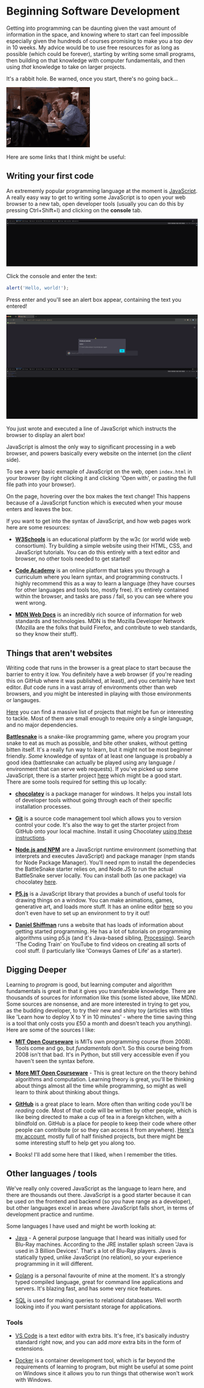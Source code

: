 # Beginning Software Development

Getting into programming can be daunting given the vast amount of information in
the space, and knowing where to start can feel impossible especially given the
hundreds of courses promising to make you a top dev in 10 weeks. My advice would be
to use free resources for as long as possible (which could be forever), starting
by writing some small programs, then building on that knowledge with computer fundamentals, and then using _that_ knowledge to take on larger projects.

It's a rabbit hole. Be warned, once you start, there's no going back...

![The hal gif](./img/hal.gif)

Here are some links that I think might be useful:

## Writing your first code

An extrememly popular programming language at the moment is [JavaScript](https://developer.mozilla.org/en-US/docs/Web/JavaScript#:~:text=JavaScript%20(JS)%20is%20a%20lightweight,Apache%20CouchDB%20and%20Adobe%20Acrobat.). 
A really easy way to get to writing some JavaScript is to open your web browser to a new tab, open developer tools (usually you can do this by pressing Ctrl+Shift+I) and clicking on the **console** tab.

![The firefox developer console](./img/dev_console.png)

Click the console and enter the text:

```JavaScript
alert('Hello, world!');
```

Press enter and you'll see an alert box appear, containing the text you entered!

![An alert box appearing in Firefox](./img/alert_log.png)

You just wrote and executed a line of JavaScript which instructs the browser to display an alert box! 

JavaScript is almost the only way to significant processing in a web browser, and powers basically every website on the internet (on the _client_ side). 

To see a very basic exmaple of JavaScript on the web, open `index.html` in your browser (by right clicking it and clicking 'Open with', or pasting the full file path into your browser).

On the page, hovering over the box makes the text change! This happens because of a JavaScript function which is executed when your mouse enters and leaves the box. 

If you want to get into the syntax of JavaScript, and how web pages work here are some resources:

- [**W3Schools**](https://www.w3schools.com/) is an educational platform by the w3c (or world wide web consortium). Try building a simple website using their HTML, CSS, and JavaScript tutorials. You can do this entirely with a text editor and browser, no other tools needed to get started!

- [**Code Academy**](https://www.codecademy.com/enrolled/courses/introduction-to-javascript) is an online platform that takes you through a curriculum where you learn syntax, and programming constructs. I highly recommend this as a way to learn a language (they have courses for other languages and tools too, mostly free). it's entirely contained within the browser, and tasks are pass / fail, so you can see where you went wrong. 

- [**MDN Web Docs**](https://developer.mozilla.org/en-US/docs/Web) is an incredibly rich source of information for web standards and technologies. MDN is the Mozilla Developer Network (Mozilla are the folks that build Firefox, and contribute to web standards, so they know their stuff). 


## Things that aren't websites

Writing code that runs in the browser is a great place to start because the barrier to entry it low. You definitely have a web browser (if you're reading this on GitHub where it was published, at least), and you certainly have text editor. _But_ code runs in a vast array of environments other than web browsers, and you might be interested in playing with those environments or langauges.

[Here](https://github.com/karan/Projects) you can find a massive list of projects that might be fun or interesting to tackle. Most of them are small enough to require only a single language, and no major dependencies.

[**Battlesnake**](https://docs.battlesnake.com/) is a snake-like programming game, where you program your snake to eat as much as possible, and bite other snakes, without getting bitten itself. It's a really fun way to learn, but it might not be most beginner friendly. _Some_ knowledge of syntax of at least one language is probably a good idea (battlesnake can actually be played using any language / environment that can serve web requests). If you've picked up some JavaScript, there is a starter project [here](https://github.com/BattlesnakeOfficial/starter-snake-javascript) which might be a good start. There are some tools required for setting this up locally:

- [**chocolatey**](https://chocolatey.org/install#individual) is a package manager for windows. It helps you install lots of developer tools without going through each of their specific installation processes.

- [**Git**](https://www.git-scm.com/) is a source code management tool which allows you to version control your code. It's also the way to get the starter project from GitHub onto your local machine. Install it using Chocolatey [using these instructions](https://www.geeksforgeeks.org/how-to-install-git-on-windows-using-chocolatey/).

- [**Node.js and NPM**](https://nodejs.org/en) are a JavaScript runtime environment (something that interprets and executes JavaScript) and package manager (npm stands for Node Package Manager). You'll need npm to install the dependecies the BattleSnake starter relies on, and Node.JS to run the actual BattleSnake server locally. You can install both (as one package) via chocolatey [here](https://chocolatey.org/install#individual).

- [**P5.js**](https://p5js.org/) is a JavaScript library that provides a bunch of useful tools for drawing things on a window. You can make animations, games, generative art, and loads more stuff. It has an online editor [here](https://editor.p5js.org/) so you don't even have to set up an environment to try it out!

- [**Daniel Shiffman**](https://thecodingtrain.com/) runs a website that has loads of information about getting started programming. He has a lot of tutorials on programming algorithms using p5.js (and it's Java-based sibling, [Processing](https://processing.org/)). Search 'The Coding Train' on YouTube to find videos on creating all sorts of cool stuff. (I particularly like 'Conways Games of Life' as a starter).

## Digging Deeper

Learning to _program_ is good, but learning computer and algorithm fundamentals is great in that it gives you transferable knowledge. There are thousands of sources for information like this (some listed above, like MDN). Some sources are nonsense, and are more interested in trying to get you, as the budding developer, to try their new and shiny toy (articles with titles like 'Learn how to deploy X to Y in 10 minutes' - where the time saving thing is a tool that only costs you £50 a month and doesn't teach you anything). Here are some of the sources I like:

- [**MIT Open Courseware**](https://ocw.mit.edu/courses/6-00-introduction-to-computer-science-and-programming-fall-2008/) is MITs own programming course (from 2008). Tools come and go, but _fundamentals_ don't. So this course being from 2008 isn't that bad. It's in Python, but still very accessible even if you haven't seen the syntax before. 

- [**More MIT Open Courseware**](https://www.youtube.com/watch?v=nykOeWgQcHM&pp=ygUjbWl0IG9wZW5jb3Vyc2V3YXJlIGNvbXB1dGVyIHNjaWVuY2U%3D) - This is great lecture on the theory behind algorithms and computation. Learning theory is great, you'll be thinking about things almost all the time while programming, so might as well learn to think about thinking about things. 

- [**GitHub**](https://github.com/) is a great place to learn. More often than writing code you'll be _reading_ code. Most of that code will be written by other people, which is like being directed to make a cup of tea in a foreign kitchen, with a blindfold on. GitHub is a place for people to keep their code where other people can contribute (or so they can access it from anywhere). [Here's my account](https://github.com/dawsonalex?tab=repositories), mostly full of half finished projects, but there might be some interesting stuff to help get you along too. 

- Books! I'll add some here that I liked, when I remember the titles. 

## Other languages / tools

We've really only covered JavaScript as the language to learn here, and there are thousands out there. JavaScript is a good starter because it can be used on the frontend and backend (so you have range as a developer), but other languages excel in areas where JavaScript falls short, in terms of development practice and runtime. 

Some languages I have used and might be worth looking at:

- [Java](https://www.w3schools.com/java/java_intro.asp) - A general purpose language that I heard was initially used for Blu-Ray machines. According to the JRE installer splash screen 'Java is used in 3 Billion Devices'. That's a lot of Blu-Ray players. Java is statically typed, unlike JavaScript (no relation), so your experience programming in it will different.

- [Golang](https://go.dev/) is a personal favourite of mine at the moment. It's a strongly typed compiled language, great for command line applications and servers. It's blazing fast, and has some very nice features.

- [SQL](https://www.w3schools.com/sql/sql_intro.asp) is used for making queries to relational databases. Well worth looking into if you want persistant storage for applications. 

### Tools

- [VS Code](https://code.visualstudio.com/) is a text editor with extra bits. It's free, it's basically industry standard right now, and you can add _more_ extra bits in the form of extensions. 

- [Docker](https://www.docker.com/) is a container development tool, which is far beyond the requirements of learning to program, but might be useful at some point on Windows since it allows you to run things that otherwise won't work with Windows. 